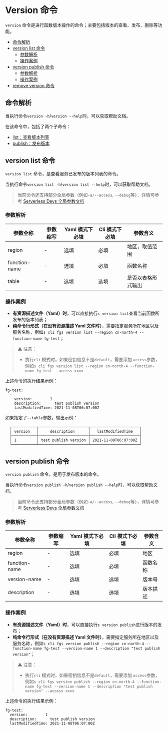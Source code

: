 # Version 命令

`version` 命令是进行函数版本操作的命令；主要包括版本的查看、发布、删除等功能。

- [命令解析](#命令解析)
- [version list 命令](#version-list-命令)
  - [参数解析](#参数解析)
  - [操作案例](#操作案例)
- [version publish 命令](#version-publish-命令)
  - [参数解析](#参数解析-1)
  - [操作案例](#操作案例-1)
- [remove version 命令](remove.md#remove-version-命令)

## 命令解析

当执行命令`version -h`/`version --help`时，可以获取帮助文档。

在该命令中，包括了两个子命令：

- [list：查看版本列表](#version-list-命令)
- [publish：发布版本](#version-publish-命令)

## version list 命令

`version list` 命令，是查看服务已发布的版本列表的命令。

当执行命令`version list -h`/`version list --help`时，可以获取帮助文档。

> 当前命令还支持部分全局参数（例如`-a/--access`, `--debug`等），详情可参考 [Serverless Devs 全局参数文档](https://serverless-devs.com/serverless-devs/command/readme#全局参数)

### 参数解析

| 参数全称     | 参数缩写 | Yaml 模式下必填 | Cli 模式下必填 | 参数含义                                                                                                                                                                                                                                                                                                   |
| ------------ | -------- | --------------- | -------------- | ---------------------------------------------------------------------------------------------------------------------------------------------------------------------------------------------------------------------------------------------------------------------------------------------------------- |
| region       | -        | 选填            | 必填           | 地区，取值范围 |
| function-name       | -        | 选填            | 必填           | 函数名称 |
| table        | -        | 选填            | 选填           | 是否以表格形式输出 |                                             
### 操作案例

- **有资源描述文件（Yaml）时**，可以直接执行`s version list`查看当前函数所发布的版本列表；
- **纯命令行形式（在没有资源描述 Yaml 文件时）**，需要指定服务所在地区以及服务名称，例如`s cli fgs version list --region cn-north-4 --function-name fg-test`；


> ⚠️ 注意：    
> - 执行`cli` 模式时，如果密钥信息不是`default`，需要添加 `access`参数，例如`s cli fgs version list --region cn-north-4 --function-name fg-test --access xxxx`

上述命令的执行结果示例：

```text
fg-test:
  -
    version:        1
    description:      test publish version
    lastModifiedTime: 2021-11-08T06:07:00Z
```

如果指定了`--table`参数，输出示例：

```text
  ┌───────────┬──────────────────────┬──────────────────────┐
  │ version   │     description      │   lastModifiedTime   │
  ├───────────┼──────────────────────┼──────────────────────┤
  │ 1         │ test publish version │ 2021-11-08T06:07:00Z │
  └───────────┴──────────────────────┴──────────────────────┘
```

## version publish 命令

`version publish` 命令，是用于发布版本的命令。

当执行命令`version publish -h`/`version publish --help`时，可以获取帮助文档。

> 当前命令还支持部分全局参数（例如`-a/--access`, `--debug`等），详情可参考 [Serverless Devs 全局参数文档](https://serverless-devs.com/serverless-devs/command/readme#全局参数)

### 参数解析

| 参数全称              | 参数缩写 | Yaml 模式下必填 | Cli 模式下必填 | 参数含义                                                                                                                                                                                                                                                                                                   |
| --------------------- | -------- | --------------- | -------------- | ---------------------------------------------------------------------------------------------------------------------------------------------------------------------------------------------------------------------------------------------------------------------------------------------------------- |
| region                | -        | 选填            | 必填           | 地区      |
| function-name         | -        | 选填            | 必填           | 函数名称  |
| version-name               | -        | 选填            | 选填           | 版本号    |
| description           | -        | 选填            | 选填           | 版本描述  |

### 操作案例

- **有资源描述文件（Yaml）时**，可以直接执行`s version publish`进行版本的发布；
- **纯命令行形式（在没有资源描述 Yaml 文件时）**，需要指定服务所在地区以及服务名称，例如`s cli fgs version publish --region cn-north-4 --function-name fg-test --version-name 1 --description "test publish version"`；

> ⚠️ 注意：    
> - 执行`cli` 模式时，如果密钥信息不是`default`，需要添加 `access`参数，例如`s cli fgs version publish --region cn-north-4 --function-name fg-test --version-name 1 --description "test publish version" --access xxxx`


上述命令的执行结果示例：

```text
fg-test:
  version:        1
  description:      test publish version
  lastModifiedTime: 2021-11-08T06:07:00Z
```
